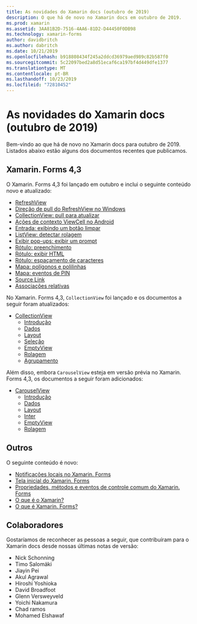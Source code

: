 ```yaml
---
title: As novidades do Xamarin docs (outubro de 2019)
description: O que há de novo no Xamarin docs em outubro de 2019.
ms.prod: xamarin
ms.assetid: 3AA81B2D-7516-4AA6-81D2-D44450F0DB98
ms.technology: xamarin-forms
author: davidbritch
ms.author: dabritch
ms.date: 10/21/2019
ms.openlocfilehash: b918808434f245a2ddcd36979aed989c82b587f0
ms.sourcegitcommit: 5c22097bed2a8d51ecaf6ca197bf4d449dfe1377
ms.translationtype: MT
ms.contentlocale: pt-BR
ms.lasthandoff: 10/23/2019
ms.locfileid: "72810452"
---
```

# <a name="xamarin-docs-whats-new-october-2019"></a>As novidades do Xamarin docs (outubro de 2019)

Bem-vindo ao que há de novo no Xamarin docs para outubro de 2019. Listados abaixo estão alguns dos documentos recentes que publicamos.

## <a name="xamarinforms-43"></a>Xamarin. Forms 4,3

O Xamarin. Forms 4,3 foi lançado em outubro e inclui o seguinte conteúdo novo e atualizado:

- [RefreshView](~/xamarin-forms/user-interface/refreshview.md)
- [Direção de pull do RefreshView no Windows](~/xamarin-forms/platform/windows/refreshview-pulldirection.md)
- [CollectionView: pull para atualizar](~/xamarin-forms/user-interface/collectionview/populate-data.md#pull-to-refresh)
- [Ações de contexto ViewCell no Android](~/xamarin-forms/platform/android/viewcell-context-actions.md)
- [Entrada: exibindo um botão limpar](~/xamarin-forms/user-interface/text/entry.md#displaying-a-clear-button)
- [ListView: detectar rolagem](~/xamarin-forms/user-interface/listview/interactivity.md#detect-scrolling)
- [Exibir pop-ups: exibir um prompt](~/xamarin-forms/user-interface/pop-ups.md#display-a-prompt)
- [Rótulo: preenchimento](~/xamarin-forms/user-interface/text/label.md#padding)
- [Rótulo: exibir HTML](~/xamarin-forms/user-interface/text/label.md#display-html)
- [Rótulo: espaçamento de caracteres](~/xamarin-forms/user-interface/text/label.md#character-spacing)
- [Mapa: polígonos e polilinhas](~/xamarin-forms/user-interface/map/polygons.md)
- [Mapa: eventos de PIN](~/xamarin-forms/user-interface/map/pins.md#interact-with-a-pin)
- [Source Link](~/xamarin-forms/internals/sourcelink.md)
- [Associações relativas](~/xamarin-forms/app-fundamentals/data-binding/relative-bindings.md)

No Xamarin. Forms 4,3, `CollectionView` foi lançado e os documentos a seguir foram atualizados:

- [CollectionView](~/xamarin-forms/user-interface/collectionview/index.md)
  - [Introdução](~/xamarin-forms/user-interface/collectionview/introduction.md)
  - [Dados](~/xamarin-forms/user-interface/collectionview/populate-data.md)
  - [Layout](~/xamarin-forms/user-interface/collectionview/layout.md)
  - [Seleção](~/xamarin-forms/user-interface/collectionview/selection.md)
  - [EmptyView](~/xamarin-forms/user-interface/collectionview/emptyview.md)
  - [Rolagem](~/xamarin-forms/user-interface/collectionview/scrolling.md)
  - [Agrupamento](~/xamarin-forms/user-interface/collectionview/grouping.md)

Além disso, embora `CarouselView` esteja em versão prévia no Xamarin. Forms 4,3, os documentos a seguir foram adicionados:

- [CarouselView](~/xamarin-forms/user-interface/carouselview/index.md)
  - [Introdução](~/xamarin-forms/user-interface/carouselview/introduction.md)
  - [Dados](~/xamarin-forms/user-interface/carouselview/populate-data.md)
  - [Layout](~/xamarin-forms/user-interface/carouselview/layout.md)
  - [Inter](~/xamarin-forms/user-interface/carouselview/interaction.md)
  - [EmptyView](~/xamarin-forms/user-interface/carouselview/emptyview.md)
  - [Rolagem](~/xamarin-forms/user-interface/carouselview/scrolling.md)

## <a name="other"></a>Outros

O seguinte conteúdo é novo:

- [Notificações locais no Xamarin. Forms](~/xamarin-forms/app-fundamentals/local-notifications.md)
- [Tela inicial do Xamarin. Forms](~/xamarin-forms/user-interface/splashscreen.md)
- [Propriedades, métodos e eventos de controle comum do Xamarin. Forms](~/xamarin-forms/user-interface/controls/common-properties.md)
- [O que é o Xamarin?](~/get-started/what-is-xamarin.md)
- [O que é Xamarin. Forms?](~/get-started/what-is-xamarin-forms.md)

## <a name="contributors"></a>Colaboradores

Gostaríamos de reconhecer as pessoas a seguir, que contribuíram para o Xamarin docs desde nossas últimas notas de versão:

- Nick Schonning
- Timo Salomäki
- Jiayin Pei
- Akul Agrawal
- Hiroshi Yoshioka
- David Broadfoot
- Glenn Versweyveld
- Yoichi Nakamura
- Chad ramos
- Mohamed Elshawaf
